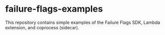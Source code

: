 # failure-flags-examples

This repository contains simple examples of the Failure Flags SDK, Lambda extension, and coprocess (sidecar).
